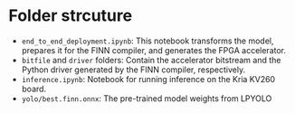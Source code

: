 # Folder strcuture
- `end_to_end_deployment.ipynb`: This notebook transforms the model, prepares it for the FINN compiler, and generates the FPGA accelerator.
- `bitfile` and `driver` folders: Contain the accelerator bitstream and the Python driver generated by the FINN compiler, respectively.
- `inference.ipynb`: Notebook for running inference on the Kria KV260 board.
- `yolo/best.finn.onnx`: The pre-trained model weights from LPYOLO